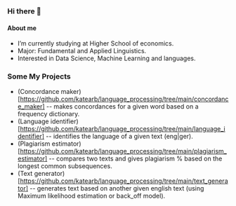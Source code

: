 ### Hi there 👋

#### About me
- I’m currently studying at Higher School of economics.
- Major: Fundamental and Applied Linguistics.
- Interested in Data Science, Machine Learning and languages.

### Some My Projects
- (Concordance maker)[https://github.com/katearb/language_processing/tree/main/concordance_maker] -- makes concordances for a given word based on a frequency dictionary.
- (Language identifier)[https://github.com/katearb/language_processing/tree/main/language_identifier] -- identifies the language of a given text (eng|ger).
- (Plagiarism estimator)[https://github.com/katearb/language_processing/tree/main/plagiarism_estimator] -- compares two texts and gives plagiarism % based on the longest common subsequences.
- (Text generator)[https://github.com/katearb/language_processing/tree/main/text_generator] -- generates text based on another given english text (using Maximum likelihood estimation or back_off model).
